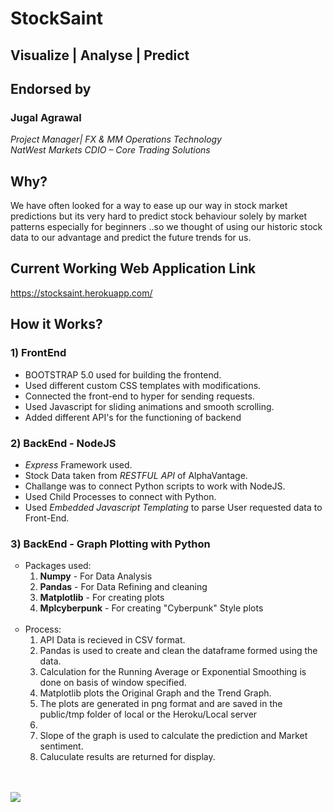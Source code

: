 # StockSaint
## Visualize | Analyse | Predict

## Endorsed by
### <b>Jugal Agrawal</b>

_Project Manager|  FX & MM Operations Technology    
NatWest Markets CDIO – Core Trading Solutions_

## Why?

We have often looked for a way to ease up our way in stock market predictions but its very hard to predict stock behaviour solely by market patterns especially for beginners ..so we thought of using our historic stock data to our advantage and predict the future trends for us.

## Current Working Web Application Link
https://stocksaint.herokuapp.com/

## How it Works?

### 1) FrontEnd 
* BOOTSTRAP 5.0 used for building the frontend.
* Used different custom CSS templates with modifications.
* Connected the front-end to hyper for sending requests.
* Used Javascript for sliding animations and smooth scrolling.
* Added different API's for the functioning of backend

### 2) BackEnd - NodeJS
* _Express_ Framework used.
* Stock Data taken from _RESTFUL API_ of AlphaVantage.
* Challange was to connect Python scripts to work with NodeJS.
* Used Child Processes to connect with Python.
* Used _Embedded Javascript Templating_ to parse User requested data to Front-End. 

### 3) BackEnd - Graph Plotting with Python
<ul type='circle'>
  <li>
    Packages used:
    <ol type="1">
      <li><strong>Numpy</strong> - For Data Analysis</li>
      <li><strong>Pandas</strong> - For Data Refining and cleaning</li>
      <li><strong>Matplotlib</strong> - For creating plots</li>
      <li><strong>Mplcyberpunk</strong> - For creating "Cyberpunk" Style plots</li>
    </ol>
  </li>
  
  <br>
  
  <li>
    Process:
    <ol type="1">  
      <li>API Data is recieved in CSV format.</li>
      <li>Pandas is used to create and clean the dataframe formed using the data.</li>
      <li>Calculation for the Running Average or Exponential Smoothing is done on basis of window specified.</li>
      <li>Matplotlib plots the Original Graph and the Trend Graph.</li>
      <li>The plots are generated in png format and are saved in the public/tmp folder of local or the Heroku/Local server<li>
      <li>Slope of the graph is used to calculate the prediction and Market sentiment.</li>
      <li>Caluculate results are returned for display.</li>
    </ol>
  </li>
</ul>

<br/> <br/>
<img src="https://github.com/1Bit-Developers/StockSaint/blob/main/public/site_usage_ss/readme_fast.gif">
<br/> <br/>
